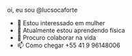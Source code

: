 oi, eu sou @lucsocaforte
- 👀 Estou interessado em mulher
- 🌱 Atualmente estou aprendendo física
- 💞️ Procuro colaborar na vida
- 📫 Como chegar +55 41 9 96148006
